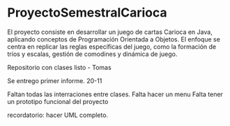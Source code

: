 # ProyectoSemestralCarioca
El proyecto consiste en desarrollar un juego de cartas Carioca en Java, aplicando conceptos de Programación Orientada a Objetos. El enfoque se centra en replicar las reglas específicas del juego, como la formación de tríos y escalas, gestión de comodines y dinámica de juego.

Repositorio con clases listo - Tomas

Se entrego primer informe. 20-11

Faltan todas las interraciones entre clases. 
Falta hacer un menu
Falta tener un prototipo funcional del proyecto

recordatorio: hacer UML completo.
